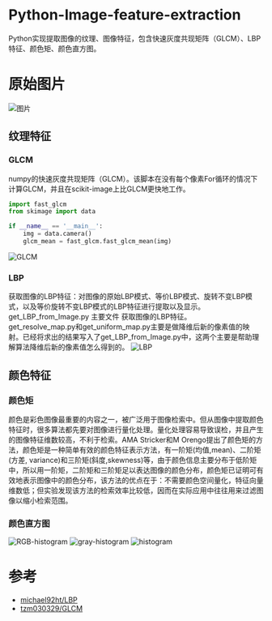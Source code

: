 # Python-Image-feature-extraction
Python实现提取图像的纹理、图像特征，包含快速灰度共现矩阵（GLCM）、LBP特征、颜色矩、颜色直方图。

# 原始图片
![图片](https://github.com/1044197988/Python-Image-feature-extraction/tree/master/Image/origin.png)

## 纹理特征
### GLCM
numpy的快速灰度共现矩阵（GLCM）。该脚本在没有每个像素For循环的情况下计算GLCM，并且在scikit-image上比GLCM更快地工作。
```python
import fast_glcm
from skimage import data

if __name__ == '__main__':
    img = data.camera()
    glcm_mean = fast_glcm.fast_glcm_mean(img)
```
![GLCM](https://github.com/1044197988/Python-Image-feature-extraction/blob/master/Image/GLCM.png)

### LBP
获取图像的LBP特征：对图像的原始LBP模式、等价LBP模式、旋转不变LBP模式，以及等价旋转不变LBP模式的LBP特征进行提取以及显示。<br>
get_LBP_from_Image.py 主要文件 获取图像的LBP特征。<br>
get_resolve_map.py和get_uniform_map.py主要是做降维后新的像素值的映射。已经将求出的结果写入了get_LBP_from_Image.py中，这两个主要是帮助理解算法降维后新的像素值怎么得到的。
![LBP](https://github.com/1044197988/Python-Image-feature-extraction/tree/master/Image/LBP.png)
## 颜色特征
### 颜色矩
颜色是彩色图像最重要的内容之一，被广泛用于图像检索中。但从图像中提取颜色特征时，很多算法都先要对图像进行量化处理。量化处理容易导致误检，并且产生的图像特征维数较高，不利于检索。AMA Stricker和M Orengo提出了颜色矩的方法，颜色矩是一种简单有效的颜色特征表示方法，有一阶矩(均值,mean)、二阶矩(方差, variance)和三阶矩(斜度,skewness)等，由于颜色信息主要分布于低阶矩中，所以用一阶矩，二阶矩和三阶矩足以表达图像的颜色分布，颜色矩已证明可有效地表示图像中的颜色分布，该方法的优点在于：不需要颜色空间量化，特征向量维数低；但实验发现该方法的检索效率比较低，因而在实际应用中往往用来过滤图像以缩小检索范围。<br>
### 颜色直方图
![RGB-histogram](https://github.com/1044197988/Python-Image-feature-extraction/tree/master/Image/RGB-histogram.png)
![gray-histogram](https://github.com/1044197988/Python-Image-feature-extraction/tree/master/Image/gray-histogram.png)
![histogram](https://github.com/1044197988/Python-Image-feature-extraction/tree/master/Image/histogram.png)
# 参考
* [michael92ht/LBP](https://github.com/michael92ht/LBP)
* [tzm030329/GLCM](https://github.com/tzm030329/GLCM)
